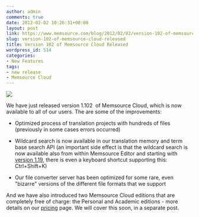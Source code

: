 ```yaml
---
author: admin
comments: true
date: 2012-02-02 10:26:31+00:00
layout: post
link: https://www.memsource.com/blog/2012/02/02/version-102-of-memsource-cloud-released/
slug: version-102-of-memsource-cloud-released
title: Version 102 of Memsource Cloud Released
wordpress_id: 514
categories:
- New Features
tags:
- new release
- Memsource Cloud
---
```


[![](/wp-content/uploads/2012/02/MemSource-Cloud-300x94.png)](/wp-content/uploads/2012/02/MemSource-Cloud.png)

We have just released version 1.102  of Memsource Cloud, which is now available to all of our users. The are some of the improvements:<!-- more -->



	
  * Optimized process of translation projects with hundreds of files (previously in some cases errors occurred)

	
  * Wildcard search is now available in our translation memory and term base search API (an important side effect is that the wildcard search is now available also from within Memsource Editor and starting with [version 1.19](/memsource-editor-1-19-including-spellchecker-released/), there is even a keyboard shortcut supporting this: Ctrl+Shift+K)

	
  * Our file converter server has been optimized for some rare, even "bizarre" versions of the different file formats that we support


And we have also introduced two Memsource Cloud editions that are completely free of charge: the Personal and Academic editions - more details on our [pricing](http://www.memsource.com/pricing/) page. We will cover this soon, in a separate post.




